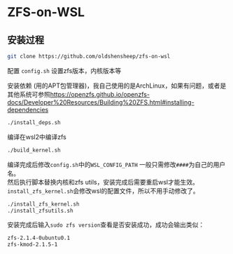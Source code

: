 # ZFS-on-WSL

## 安装过程

```bash
git clone https://github.com/oldshensheep/zfs-on-wsl
```

配置 `config.sh` 设置zfs版本，内核版本等

安装依赖 (用的APT包管理器)，我自己使用的是ArchLinux，如果有问题，或者是其他系统可参照<https://openzfs.github.io/openzfs-docs/Developer%20Resources/Building%20ZFS.html#installing-dependencies>

```bash
./install_deps.sh
```

编译在wsl2中编译zfs

```bash
./build_kernel.sh
```


编译完成后修改`config.sh`中的`WSL_CONFIG_PATH` 一般只需修改`####`为自己的用户名。  
然后执行脚本替换内核和zfs utils，安装完成后需要重启wsl才能生效。  
`install_zfs_kernel.sh`会修改wsl的配置文件，所以不用手动修改了。

```bash
./install_zfs_kernel.sh
./install_zfsutils.sh
```

安装完成后输入`sudo zfs version`查看是否安装成功，成功会输出类似：

```bash
zfs-2.1.4-0ubuntu0.1
zfs-kmod-2.1.5-1
```
